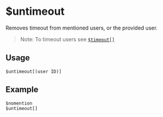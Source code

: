 # $untimeout

Removes timeout from mentioned users, or the provided user.

> Note: To timeout users see [`$timeout[]`](./timeout.md)

## Usage
```
$untimeout[(user ID)]
```

## Example
```
$nomention
$untimeout[]
```
